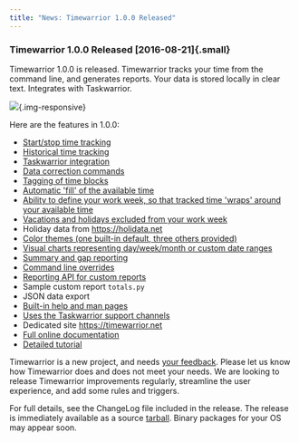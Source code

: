 ```yaml
---
title: "News: Timewarrior 1.0.0 Released"
---
```


### Timewarrior 1.0.0 Released [2016-08-21]{.small}

Timewarrior 1.0.0 is released. Timewarrior tracks your time from the command
line, and generates reports. Your data is stored locally in clear text.
Integrates with Taskwarrior.

![](/news/images/ti.png){.img-responsive}

Here are the features in 1.0.0:

-   [Start/stop time tracking](https://timewarrior.net/docs/stopwatch.html)
-   [Historical time tracking](https://timewarrior.net/docs/track.html)
-   [Taskwarrior integration](https://timewarrior.net/docs/taskwarrior.html)
-   [Data correction commands](https://timewarrior.net/docs/corrections.html)
-   [Tagging of time blocks](https://timewarrior.net/docs/tags.html)
-   [Automatic \'fill\' of the available
    time](https://timewarrior.net/docs/hints.html)
-   [Ability to define your work week, so that tracked time \'wraps\' around
    your available time](https://timewarrior.net/docs/workweek.html)
-   [Vacations and holidays excluded from your work
    week](https://timewarrior.net/docs/holidays.html)
-   Holiday data from <https://holidata.net>
-   [Color themes (one built-in default, three others
    provided)](https://timewarrior.net/docs/themes.html)
-   [Visual charts representing day/week/month or custom date
    ranges](https://timewarrior.net/docs/charts.html)
-   [Summary and gap reporting](https://timewarrior.net/docs/summary.html)
-   [Command line overrides](https://timewarrior.net/docs/overrides.html)
-   [Reporting API for custom reports](https://timewarrior.net/docs/api.html)
-   Sample custom report `totals.py`
-   JSON data export
-   [Built-in help and man pages](https://timewarrior.net/docs/help.html)
-   [Uses the Taskwarrior support channels](/support)
-   Dedicated site <https://timewarrior.net>
-   [Full online documentation](https://timewarrior.net/docs/)
-   [Detailed tutorial](https://timewarrior.net/docs/tutorial.html)

Timewarrior is a new project, and needs [your
feedback](mailto:support@timewarrior.net). Please let us know how Timewarrior
does and does not meet your needs. We are looking to release Timewarrior
improvements regularly, streamline the user experience, and add some rules and
triggers.

For full details, see the ChangeLog file included in the release. The release is
immediately available as a source [tarball](/download/timew-1.0.0.tar.gz).
Binary packages for your OS may appear soon.
